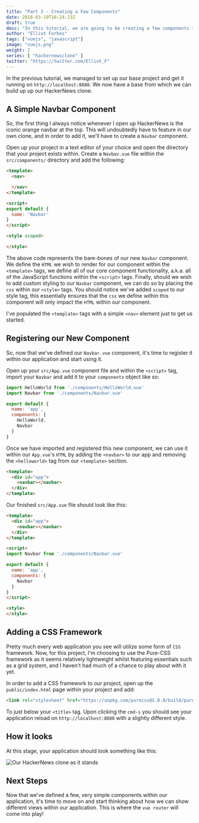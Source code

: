 ```yaml
---
title: "Part 2 - Creating a Few Components"
date: 2018-03-19T16:24:13Z
draft: true
desc: "In this tutorial, we are going to be creating a few components to our HackerNews clone and fleshing out our project."
author: "Elliot Forbes"
tags: ["vuejs", "javascript"]
image: "vuejs.png"
weight: 2
series: [ "hackernewsclone" ]
twitter: "https://twitter.com/Elliot_F"
---
```


In the previous tutorial, we managed to set up our base project and get it running on `http://localhost:8080`. We now have a base from which we can build up up our HackerNews clone.

## A Simple Navbar Component

So, the first thing I always notice whenever I open up HackerNews is the iconic orange navbar at the top. This will undoubtedly have to feature in our own clone, and in order to add it, we'll have to create a `Navbar` component.

Open up your project in a text editor of your choice and open the directory that your project exists within. Create a `Navbav.vue` file within the `src/components/` directory and add the following:

```html
<template>
  <nav>

  </nav>
</template>

<script>
export default {
  name: 'Navbar'
}
</script>

<style scoped>

</style>
```

The above code represents the bare-bones of our new `Navbar` component. We define the `HTML` we wish to render for our component within the `<template>` tags, we define all of our core component functionality, a.k.a. all of the JavaScript functions within the `<script>` tags. Finally, should we wish to add custom styling to our `Navbar` component, we can do so by placing the `css` within our `<style>` tags. You should notice we've added `scoped` to our style tag, this essentially ensures that the `css` we define within this component will only impact the `HTML` within our component.

I've populated the `<template>` tags with a simple `<nav>` element just to get us started.

## Registering our New Component

So, now that we've defined our `Navbar.vue` component, it's time to register it within our application and start using it.

Open up your `src/App.vue` component file and within the `<script>` tag, import your `Navbar` and add it to your `components` object like so:

```js
import HelloWorld from './components/HelloWorld.vue'
import Navbar from './components/Navbar.vue'

export default {
  name: 'app',
  components: {
    HelloWorld,
    Navbar
  }
}
```

Once we have imported and registered this new component, we can use it within our `App.vue`'s `HTML` by adding the `<navbar>` to our app and removing the `<helloworld>` tag from our `<template>` section.

```html
<template>
  <div id="app">
    <navbar></navbar>
  </div>
</template>
```

Our finished `src/App.vue` file should look like this:

```html
<template>
  <div id="app">
    <navbar></navbar>
  </div>
</template>

<script>
import Navbar from './components/Navbar.vue'

export default {
  name: 'app',
  components: {
    Navbar
  }
}
</script>

<style>
</style>
```

## Adding a CSS Framework

Pretty much every web application you see will utilize some form of `CSS` framework. Now, for this project, I'm choosing to use the Pure-CSS framework as it seems relatively lightweight whilst featuring essentials such as a grid system, and I haven't had much of a chance to play about with it yet. 

In order to add a CSS framework to our project, open up the `public/index.html` page within your project and add:

```html
<link rel="stylesheet" href="https://unpkg.com/purecss@1.0.0/build/pure-min.css" integrity="sha384-nn4HPE8lTHyVtfCBi5yW9d20FjT8BJwUXyWZT9InLYax14RDjBj46LmSztkmNP9w" crossorigin="anonymous">
```

To just below your `<title>` tag. Upon clicking the `cmd-s` you should see your application reload on `http://localhost:8080` with a slightly different style.

## How it looks

At this stage, your application should look something like this:

![Our HackerNews clone as it stands](https://s3-eu-west-1.amazonaws.com/tutorialedge.net/images/hackernews-clone/screenshot-02.png)

## Next Steps

Now that we've defined a few, very simple components within our application, it's time to move on and start thinking about how we can show different views within our application. This is where the `vue router` will come into play!